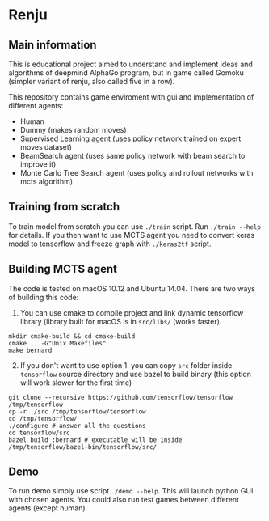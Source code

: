 # Renju

## Main information
This is educational project aimed to understand and implement ideas and algorithms of deepmind
AlphaGo program, but in game called Gomoku (simpler variant of renju, also called five in a row).

This repository contains game enviroment with gui and implementation of different agents:
- Human 
- Dummy (makes random moves)
- Supervised Learning agent (uses policy network trained on expert moves dataset)
- BeamSearch agent (uses same policy network with beam search to improve it)
- Monte Carlo Tree Search agent (uses policy and rollout networks with mcts algorithm)

## Training from scratch
To train model from scratch you can use `./train` script. Run `./train --help` for details. If you then want to use
MCTS agent you need to convert keras model to tensorflow and freeze graph with `./keras2tf` script.

## Building MCTS agent
The code is tested on macOS 10.12 and Ubuntu 14.04. There are two ways of building this code:
1. You can use cmake to compile project and link dynamic tensorflow library (library built for macOS is in `src/libs/` (works faster).
```
mkdir cmake-build && cd cmake-build
cmake .. -G"Unix Makefiles"
make bernard
```
2. If you don't want to use option 1. you can copy `src` folder inside `tensorflow` source directory and use bazel to build binary 
(this option will work slower for the first time)

```
git clone --recursive https://github.com/tensorflow/tensorflow /tmp/tensorflow
cp -r ./src /tmp/tensorflow/tensorflow
cd /tmp/tensorflow/
./configure # answer all the questions
cd tensorflow/src
bazel build :bernard # executable will be inside /tmp/tensorflow/bazel-bin/tensorflow/src/
```

## Demo 

To run demo simply use script `./demo --help`. This will launch python GUI with chosen
agents. You could also run test games between different agents (except human).
